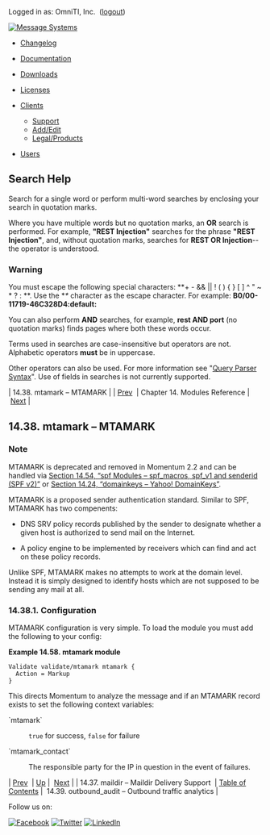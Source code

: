 Logged in as: OmniTI, Inc.  ([logout](https://support.messagesystems.com/logout.php))

[![Message Systems](https://support.messagesystems.com/images/ms-white205.png)](https://support.messagesystems.com/start.php) 

*   [Changelog](https://support.messagesystems.com/start.php?show=changelog)
*   [Documentation](https://support.messagesystems.com/docs/)
*   [Downloads](https://support.messagesystems.com/start.php)

*   [Licenses](https://support.messagesystems.com/license_summary.php)
*   <a href="">Clients</a>
    *   [Support](https://support.messagesystems.com/cs.php)
    *   [Add/Edit](https://support.messagesystems.com/edit_client.php)
    *   [Legal/Products](https://support.messagesystems.com/edit_products.php)
*   [Users](https://support.messagesystems.com/edit_customer.php)

## Search Help

Search for a single word or perform multi-word searches by enclosing your search in quotation marks.

Where you have multiple words but no quotation marks, an **OR** search is performed. For example, **"REST Injection"** searches for the phrase **"REST Injection"**, and, without quotation marks, searches for **REST OR Injection**--the operator is understood.

### Warning

You must escape the following special characters: **+ - && || ! ( ) { } [ ] ^ " ~ * ? : \**. Use the **\** character as the escape character. For example: **B0/00-11719-46C328D4\:default\:**

You can also perform **AND** searches, for example, **rest AND port** (no quotation marks) finds pages where both these words occur.

Terms used in searches are case-insensitive but operators are not. Alphabetic operators **must** be in uppercase.

Other operators can also be used. For more information see "[Query Parser Syntax](https://lucene.apache.org/core/old_versioned_docs/versions/3_0_0/queryparsersyntax.html)". Use of fields in searches is not currently supported.

| 14.38. mtamark – MTAMARK |
| [Prev](modules.maildir.php)  | Chapter 14. Modules Reference |  [Next](modules.outbound_audit.php) |

## 14.38. mtamark – MTAMARK

<a class="indexterm" name="idp12378688"></a>
### Note

MTAMARK is deprecated and removed in Momentum 2.2 and can be handled via [Section 14.54, “spf Modules – spf_macros, spf_v1 and senderid (SPF v2)”](modules.spf.php "14.54. spf Modules – spf_macros, spf_v1 and senderid (SPF v2)") or [Section 14.24, “domainkeys – Yahoo! DomainKeys”](modules.domainkeys.php "14.24. domainkeys – Yahoo! DomainKeys").

MTAMARK is a proposed sender authentication standard. Similar to SPF, MTAMARK has two compenents:

*   DNS SRV policy records published by the sender to designate whether a given host is authorized to send mail on the Internet.

*   A policy engine to be implemented by receivers which can find and act on these policy records.

Unlike SPF, MTAMARK makes no attempts to work at the domain level. Instead it is simply designed to identify hosts which are not supposed to be sending any mail at all.

### 14.38.1. Configuration

MTAMARK configuration is very simple. To load the module you must add the following to your config:

<a name="idp12387712"></a>

**Example 14.58. mtamark module**

```
Validate validate/mtamark mtamark {
  Action = Markup
}
```

This directs Momentum to analyze the message and if an MTAMARK record exists to set the following context variables:

<dl class="variablelist">

<dt>`mtamark`</dt>

<dd>

`true` for success, `false` for failure

</dd>

<dt>`mtamark_contact`</dt>

<dd>

The responsible party for the IP in question in the event of failures.

</dd>

</dl>

| [Prev](modules.maildir.php)  | [Up](modules.php) |  [Next](modules.outbound_audit.php) |
| 14.37. maildir – Maildir Delivery Support  | [Table of Contents](index.php) |  14.39. outbound_audit – Outbound traffic analytics |

Follow us on:

[![Facebook](https://support.messagesystems.com/images/icon-facebook.png)](http://www.facebook.com/messagesystems) [![Twitter](https://support.messagesystems.com/images/icon-twitter.png)](http://twitter.com/#!/MessageSystems) [![LinkedIn](https://support.messagesystems.com/images/icon-linkedin.png)](http://www.linkedin.com/company/message-systems)